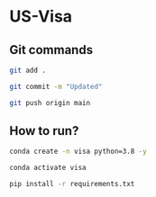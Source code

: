 # US-Visa

## Git commands
```bash
git add .

git commit -m "Updated"

git push origin main
```

## How to run?

```bash
conda create -n visa python=3.8 -y
```

```bash
conda activate visa
``` 

```bash
pip install -r requirements.txt
```